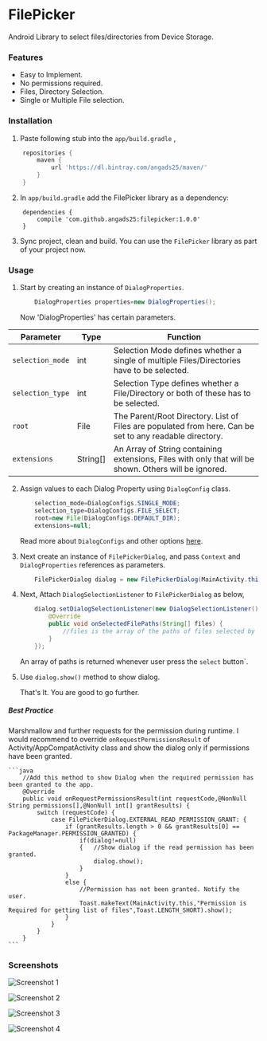 # FilePicker
Android Library to select files/directories from Device Storage.

### Features

* Easy to Implement.
* No permissions required.
* Files, Directory Selection.
* Single or Multiple File selection.


### Installation

1) Paste following stub into the ``app/build.gradle`` ,
```gradle
    repositories {
        maven {
            url 'https://dl.bintray.com/angads25/maven/'
        }
    }
```
2) In ``app/build.gradle`` add the FilePicker library as a dependency:
```
    dependencies {
        compile 'com.github.angads25:filepicker:1.0.0'
    }
```

3) Sync project, clean and build. You can use the ``FilePicker`` library as part of your project now.

### Usage
1. Start by creating an instance of `DialogProperties`. 

    ```java
        DialogProperties properties=new DialogProperties();
    ```

    Now 'DialogProperties' has certain parameters. 

|Parameter|Type|Function|
|---|---|---
|`selection_mode`|int|Selection Mode defines whether a single of multiple Files/Directories have to be selected.
|`selection_type`|int|Selection Type defines whether a File/Directory or both of these has to be selected.
|`root`|File|The Parent/Root Directory. List of Files are populated from here. Can be set to any readable directory.
|`extensions`|String[]|An Array of String containing extensions, Files with only that will be shown. Others will be ignored.

2. Assign values to each Dialog Property using `DialogConfig` class.
    
    ```java
        selection_mode=DialogConfigs.SINGLE_MODE;
        selection_type=DialogConfigs.FILE_SELECT;
        root=new File(DialogConfigs.DEFAULT_DIR);
        extensions=null;
    ```
    Read more about `DialogConfigs` and other options [here](https://github.com/Angads25/android-filepicker/blob/master/filepicker/src/main/java/com/github/angads25/filepicker/model/DialogConfigs.java).
    
3. Next create an instance of `FilePickerDialog`, and pass `Context` and `DialogProperties` references as parameters.

    ```java
        FilePickerDialog dialog = new FilePickerDialog(MainActivity.this,properties);
    ```
    
4.  Next, Attach `DialogSelectionListener` to `FilePickerDialog` as below,
    ```java
        dialog.setDialogSelectionListener(new DialogSelectionListener() {
            @Override
            public void onSelectedFilePaths(String[] files) {
                //files is the array of the paths of files selected by the Application User.
            }
        });
    ```
    An array of paths is returned whenever user press the `select` button`.
    
5. Use ```dialog.show()``` method to show dialog.

    That's It. You are good to go further.
    
##### Best Practice
Marshmallow and further requests for the permission during runtime. I would recommend to override `onRequestPermissionsResult` of Activity/AppCompatActivity class and show the dialog only if permissions have been granted.
    
    ```java
        //Add this method to show Dialog when the required permission has been granted to the app.
        @Override
        public void onRequestPermissionsResult(int requestCode,@NonNull String permissions[],@NonNull int[] grantResults) {
            switch (requestCode) {
                case FilePickerDialog.EXTERNAL_READ_PERMISSION_GRANT: {
                    if (grantResults.length > 0 && grantResults[0] == PackageManager.PERMISSION_GRANTED) {
                        if(dialog!=null)
                        {   //Show dialog if the read permission has been granted.
                            dialog.show();
                        }
                    }
                    else {
                        //Permission has not been granted. Notify the user.
                        Toast.makeText(MainActivity.this,"Permission is Required for getting list of files",Toast.LENGTH_SHORT).show();
                    }
                }
            }
        }
    ```
    

### Screenshots
![Screenshot 1](https://raw.githubusercontent.com/Angads25/android-filepicker/master/screenshot1.png)

![Screenshot 2](https://raw.githubusercontent.com/Angads25/android-filepicker/master/screenshot2.png)

![Screenshot 3](https://raw.githubusercontent.com/Angads25/android-filepicker/master/screenshot3.png)

![Screenshot 4](https://raw.githubusercontent.com/Angads25/android-filepicker/master/screenshot4.png)